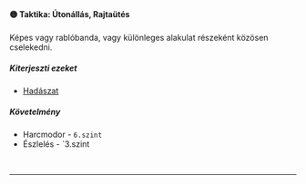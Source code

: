 #### 🟡 Taktika: Útonállás, Rajtaütés

Képes vagy rablóbanda, vagy különleges alakulat részeként közösen cselekedni.

##### Kiterjeszti ezeket

- [Hadászat](../kepzettsegek/hadaszat.md)

##### Követelmény

- Harcmodor - `6.szint`
- Észlelés - `3.szint

<br />

---
